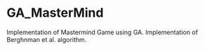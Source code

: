 # GA_MasterMind
Implementation of Mastermind Game using GA. Implementation of Berghnman et al. algorithm.
